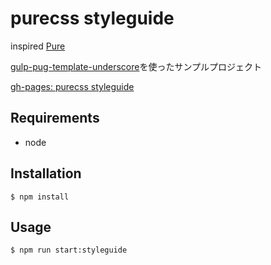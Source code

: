 # purecss styleguide

inspired [Pure](http://purecss.io/)

[gulp-pug-template-underscore](https://www.npmjs.com/package/gulp-pug-template-underscore)を使ったサンプルプロジェクト

[gh-pages: purecss styleguide](https://aokiken.github.io/purecss_styleguide/)

## Requirements
* node

## Installation

`$ npm install`

## Usage

`$ npm run start:styleguide`
